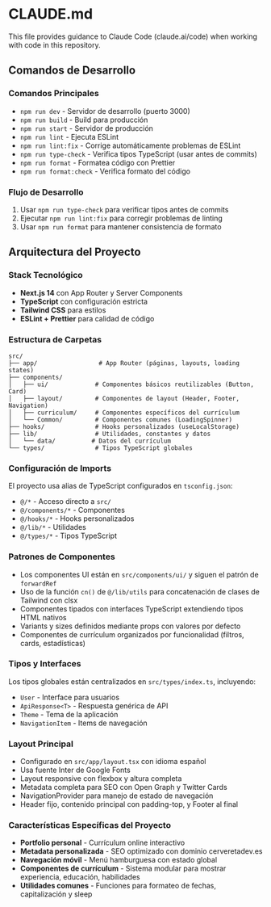# CLAUDE.md

This file provides guidance to Claude Code (claude.ai/code) when working with code in this repository.

## Comandos de Desarrollo

### Comandos Principales
- `npm run dev` - Servidor de desarrollo (puerto 3000)
- `npm run build` - Build para producción
- `npm run start` - Servidor de producción
- `npm run lint` - Ejecuta ESLint
- `npm run lint:fix` - Corrige automáticamente problemas de ESLint
- `npm run type-check` - Verifica tipos TypeScript (usar antes de commits)
- `npm run format` - Formatea código con Prettier
- `npm run format:check` - Verifica formato del código

### Flujo de Desarrollo
1. Usar `npm run type-check` para verificar tipos antes de commits
2. Ejecutar `npm run lint:fix` para corregir problemas de linting
3. Usar `npm run format` para mantener consistencia de formato

## Arquitectura del Proyecto

### Stack Tecnológico
- **Next.js 14** con App Router y Server Components
- **TypeScript** con configuración estricta
- **Tailwind CSS** para estilos
- **ESLint + Prettier** para calidad de código

### Estructura de Carpetas
```
src/
├── app/                 # App Router (páginas, layouts, loading states)
├── components/
│   ├── ui/             # Componentes básicos reutilizables (Button, Card)
│   ├── layout/         # Componentes de layout (Header, Footer, Navigation)
│   ├── curriculum/     # Componentes específicos del currículum
│   └── Common/         # Componentes comunes (LoadingSpinner)
├── hooks/              # Hooks personalizados (useLocalStorage)
├── lib/                # Utilidades, constantes y datos
│   └── data/          # Datos del currículum
└── types/              # Tipos TypeScript globales
```

### Configuración de Imports
El proyecto usa alias de TypeScript configurados en `tsconfig.json`:
- `@/*` - Acceso directo a `src/`
- `@/components/*` - Componentes
- `@/hooks/*` - Hooks personalizados
- `@/lib/*` - Utilidades
- `@/types/*` - Tipos TypeScript

### Patrones de Componentes
- Los componentes UI están en `src/components/ui/` y siguen el patrón de `forwardRef`
- Uso de la función `cn()` de `@/lib/utils` para concatenación de clases de Tailwind con clsx
- Componentes tipados con interfaces TypeScript extendiendo tipos HTML nativos
- Variants y sizes definidos mediante props con valores por defecto
- Componentes de currículum organizados por funcionalidad (filtros, cards, estadísticas)

### Tipos y Interfaces
Los tipos globales están centralizados en `src/types/index.ts`, incluyendo:
- `User` - Interface para usuarios
- `ApiResponse<T>` - Respuesta genérica de API
- `Theme` - Tema de la aplicación
- `NavigationItem` - Items de navegación

### Layout Principal
- Configurado en `src/app/layout.tsx` con idioma español
- Usa fuente Inter de Google Fonts
- Layout responsive con flexbox y altura completa
- Metadata completa para SEO con Open Graph y Twitter Cards
- NavigationProvider para manejo de estado de navegación
- Header fijo, contenido principal con padding-top, y Footer al final

### Características Específicas del Proyecto
- **Portfolio personal** - Currículum online interactivo
- **Metadata personalizada** - SEO optimizado con dominio cerveretadev.es
- **Navegación móvil** - Menú hamburguesa con estado global
- **Componentes de currículum** - Sistema modular para mostrar experiencia, educación, habilidades
- **Utilidades comunes** - Funciones para formateo de fechas, capitalización y sleep